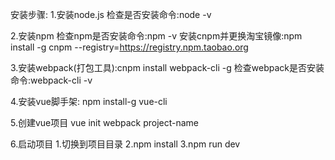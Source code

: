 安装步骤:
1.安装node.js  检查是否安装命令:node -v

2.安装npm
    检查npm是否安装命令:npm -v
    安装cnpm并更换淘宝镜像:npm install -g cnpm --registry=https://registry.npm.taobao.org

3.安装webpack(打包工具):cnpm install webpack-cli -g
    检查webpack是否安装命令:webpack-cli -v

4.安装vue脚手架: npm install-g vue-cli

5.创建vue项目
    vue init webpack project-name

6.启动项目
    1.切换到项目目录
    2.npm install
    3.npm run dev